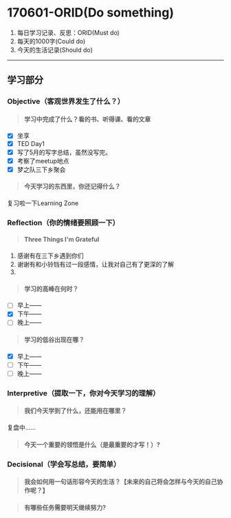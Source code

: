 # 170601-ORID(Do something)

1. 每日学习记录、反思：ORID(Must do)
2. 每天的1000字(Could do)
3. 今天的生活记录(Should do)

------

## 学习部分

### Objective（客观世界发生了什么？）

> #### 学习中完成了什么？看的书、听得课、看的文章

- [x] 坐享
- [x] TED Day1
- [x] 写了5月的写字总结，虽然没写完。
- [x] 考察了meetup地点
- [x] 梦之队三下乡聚会

> #### 今天学习的东西里，你还记得什么？

复习啦一下Learning Zone

### Reflection（你的情绪要照顾一下）

> #### Three Things I'm Grateful

1. 感谢有在三下乡遇到你们
2. 谢谢有和小铃铛有过一段感情，让我对自己有了更深的了解
3. ​

> #### 学习的高峰在何时？

- [ ] 早上——
- [x] 下午——
- [ ] 晚上——

> #### 学习的低谷出现在哪？

- [x] 早上——
- [ ] 下午——
- [ ] 晚上——

### Interpretive（提取一下，你对今天学习的理解）

> #### 我们今天学到了什么，还能用在哪里？

复盘中……

> #### 今天一个重要的领悟是什么（是最重要的才写！）?



### Decisional（学会写总结，要简单）

> #### 我会如何用一句话形容今天的生活？【未来的自己将会怎样与今天的自己协作呢？】



> #### 有哪些任务需要明天继续努力?

